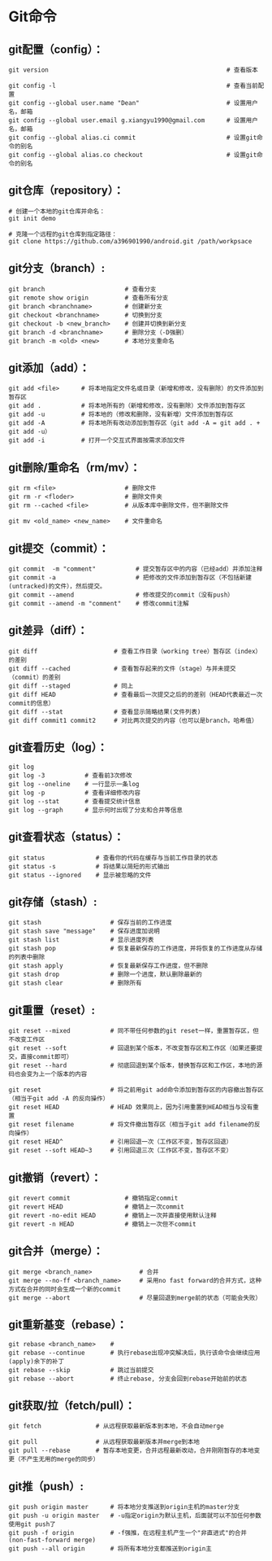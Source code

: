 Git命令
===========

git配置（config）：
-----------------
    
    git version                                                 # 查看版本

    git config -l                                               # 查看当前配置
    git config --global user.name "Dean"                        # 设置用户名，邮箱  
    git config --global user.email g.xiangyu1990@gmail.com      # 设置用户名，邮箱  
    git config --global alias.ci commit                         # 设置git命令的别名
    git config --global alias.co checkout                       # 设置git命令的别名

git仓库（repository）：
-------------
    
    # 创建一个本地的git仓库并命名：  
    git init demo

    # 克隆一个远程的git仓库到指定路径：  
    git clone https://github.com/a396901990/android.git /path/workpsace

git分支（branch）:
-----------------
    
    git branch                      # 查看分支
    git remote show origin          # 查看所有分支
    git branch <branchname>         # 创建新分支
    git checkout <branchname>       # 切换到分支
    git checkout -b <new_branch>    # 创建并切换到新分支
    git branch -d <branchname>      # 删除分支（-D强删） 
    git branch -m <old> <new>       # 本地分支重命名

git添加（add）：
------------------
    
    git add <file>      # 将本地指定文件名或目录（新增和修改，没有删除）的文件添加到暂存区
    git add .           # 将本地所有的（新增和修改，没有删除）文件添加到暂存区
    git add -u          # 将本地的（修改和删除，没有新增）文件添加到暂存区
    git add -A          # 将本地所有改动添加到暂存区（git add -A = git add . + git add -u）
    git add -i          # 打开一个交互式界面按需求添加文件

git删除/重命名（rm/mv）：
-----------------
    
    git rm <file>                   # 删除文件
    git rm -r <floder>              # 删除文件夹
    git rm --cached <file>          # 从版本库中删除文件，但不删除文件      

    git mv <old_name> <new_name>    # 文件重命名

git提交（commit）：
--------------------
    
    git commit  -m "comment"           # 提交暂存区中的内容（已经add）并添加注释
    git commit -a                      # 把修改的文件添加到暂存区（不包括新建(untracked)的文件），然后提交。
    git commit --amend                 # 修改提交的commit（没有push）
    git commit --amend -m "comment"    # 修改commit注解

git差异（diff）：
--------------------
    
    git diff                     # 查看工作目录（working tree）暂存区（index）的差别
    git diff --cached            # 查看暂存起来的文件（stage）与并未提交（commit）的差别
    git diff --staged            # 同上
    git diff HEAD                # 查看最后一次提交之后的的差别（HEAD代表最近一次commit的信息）
    git diff --stat              # 查看显示简略结果(文件列表)
    git diff commit1 commit2     # 对比两次提交的内容（也可以是branch，哈希值）

git查看历史（log）：
----------------------
    
    git log
    git log -3           # 查看前3次修改
    git log --oneline    # 一行显示一条log
    git log -p           # 查看详细修改内容  
    git log --stat       # 查看提交统计信息
    git log --graph      # 显示何时出现了分支和合并等信息

git查看状态（status）：
----------------------------
    
    git status              # 查看你的代码在缓存与当前工作目录的状态
    git status -s           # 将结果以简短的形式输出
    git status --ignored    # 显示被忽略的文件

git存储（stash）: 
--------------------------
    
    git stash                   # 保存当前的工作进度
    git stash save "message"    # 保存进度加说明
    git stash list              # 显示进度列表
    git stash pop               # 恢复最新保存的工作进度，并将恢复的工作进度从存储的列表中删除
    git stash apply             # 恢复最新保存工作进度，但不删除
    git stash drop              # 删除一个进度，默认删除最新的
    git stash clear             # 删除所有

git重置（reset）:
--------------------

    git reset --mixed           # 同不带任何参数的git reset一样，重置暂存区，但不改变工作区
    git reset --soft            # 回退到某个版本，不改变暂存区和工作区（如果还要提交，直接commit即可）
    git reset --hard            # 彻底回退到某个版本，替换暂存区和工作区，本地的源码也会变为上一个版本的内容
    
    git reset                   # 将之前用git add命令添加到暂存区的内容撤出暂存区（相当于git add -A 的反向操作）
    git reset HEAD              # HEAD 效果同上，因为引用重置到HEAD相当与没有重置
    git reset filename          # 将文件撤出暂存区（相当于git add filename的反向操作）
    git reset HEAD^             # 引用回退一次（工作区不变，暂存区回退）
    git reset --soft HEAD~3     # 引用回退三次（工作区不变，暂存区不变）

git撤销（revert）：
-----------------------
    
    git revert commit               # 撤销指定commit
    git revert HEAD                 # 撤销上一次commit
    git revert -no-edit HEAD        # 撤销上一次并直接使用默认注释
    git revert -n HEAD              # 撤销上一次但不commit

git合并（merge）：
----------------------
    
    git merge <branch_name>             # 合并
    git merge --no-ff <branch_name>     # 采用no fast forward的合并方式，这种方式在合并的同时会生成一个新的commit
    git merge --abort                   # 尽量回退到merge前的状态（可能会失败）

git重新基变（rebase）：
-----------------------
    
    git rebase <branch_name>    # 
    git rebase --continue       # 执行rebase出现冲突解决后，执行该命令会继续应用(apply)余下的补丁
    git rebase --skip           # 跳过当前提交
    git rebase --abort          # 终止rebase, 分支会回到rebase开始前的状态

git获取/拉（fetch/pull）：
------------------------

    git fetch               # 从远程获取最新版本到本地，不会自动merge
    
    git pull                # 从远程获取最新版本并merge到本地
    git pull --rebase       # 暂存本地变更，合并远程最新改动，合并刚刚暂存的本地变更（不产生无用的merge的同步）

git推（push）:
------------------------
    
    git push origin master      # 将本地分支推送到origin主机的master分支
    git push -u origin master   # -u指定origin为默认主机，后面就可以不加任何参数使用git push了
    git push -f origin          # -f强推，在远程主机产生一个"非直进式"的合并(non-fast-forward merge)
    git push --all origin       # 将所有本地分支都推送到origin主
